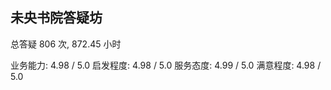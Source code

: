 ## 未央书院答疑坊

总答疑 806 次, 872.45 小时

业务能力: 4.98 / 5.0
启发程度: 4.98 / 5.0
服务态度: 4.99 / 5.0
满意程度: 4.98 / 5.0
